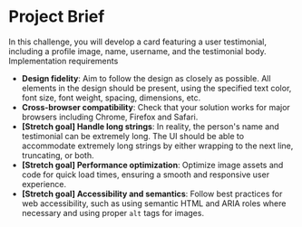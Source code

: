 # Project Brief

In this challenge, you will develop a card featuring a user testimonial, including a profile image, name, username, and the testimonial body.
Implementation requirements

- **Design fidelity**: Aim to follow the design as closely as possible. All elements in the design should be present, using the specified text color, font size, font weight, spacing, dimensions, etc.
- **Cross-browser compatibility**: Check that your solution works for major browsers including Chrome, Firefox and Safari.
- **[Stretch goal] Handle long strings**: In reality, the person's name and testimonial can be extremely long. The UI should be able to accommodate extremely long strings by either wrapping to the next line, truncating, or both.
- **[Stretch goal] Performance optimization**: Optimize image assets and code for quick load times, ensuring a smooth and responsive user experience.
- **[Stretch goal] Accessibility and semantics**: Follow best practices for web accessibility, such as using semantic HTML and ARIA roles where necessary and using proper `alt` tags for images.
